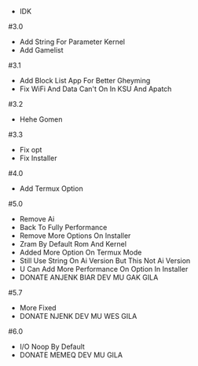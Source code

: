 - IDK

#3.0
- Add String For Parameter Kernel
- Add Gamelist

#3.1
- Add Block List App For Better Gheyming
- Fix WiFi And Data Can't On In KSU And Apatch

#3.2
- Hehe Gomen

#3.3
- Fix opt
- Fix Installer 

#4.0
- Add Termux Option

#5.0
- Remove Ai
- Back To Fully Performance
- Remove More Options On Installer
- Zram By Default Rom And Kernel
- Added More Option On Termux Mode
- Still Use String On Ai Version But This Not Ai Version
- U Can Add More Performance On Option In Installer
- DONATE ANJENK BIAR DEV MU GAK GILA

#5.7
- More Fixed
- DONATE NJENK DEV MU WES GILA

#6.0
- I/O Noop By Default
- DONATE MEMEQ DEV MU GILA